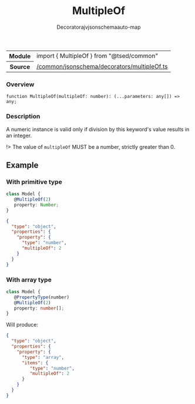 
<header class="symbol-info-header"><h1 id="multipleof">MultipleOf</h1><label class="symbol-info-type-label decorator">Decorator</label><label class="api-type-label ajv" title="ajv">ajv</label><label class="api-type-label jsonschema" title="jsonschema">jsonschema</label><label class="api-type-label auto-map" title="The data will be stored on the right place according to the type and collectionType (primitive or collection).">auto-map</label></header>
<!-- summary -->
<section class="symbol-info"><table class="is-full-width"><tbody><tr><th>Module</th><td><div class="lang-typescript"><span class="token keyword">import</span> { MultipleOf }&nbsp;<span class="token keyword">from</span>&nbsp;<span class="token string">"@tsed/common"</span></div></td></tr><tr><th>Source</th><td><a href="https://github.com/Romakita/ts-express-decorators/blob/v4.5.2/src//common/jsonschema/decorators/multipleOf.ts#L0-L0">/common/jsonschema/decorators/multipleOf.ts</a></td></tr></tbody></table></section>
<!-- overview -->


### Overview


<pre><code class="typescript-lang ">function <span class="token function">MultipleOf</span><span class="token punctuation">(</span>multipleOf<span class="token punctuation">:</span> <span class="token keyword">number</span><span class="token punctuation">)</span><span class="token punctuation">:</span> <span class="token punctuation">(</span>...parameters<span class="token punctuation">:</span> <span class="token keyword">any</span><span class="token punctuation">[</span><span class="token punctuation">]</span><span class="token punctuation">)</span> => <span class="token keyword">any</span><span class="token punctuation">;</span></code></pre>


<!-- Parameters -->

<!-- Description -->


### Description

A numeric instance is valid only if division by this keyword's value results in an integer.

!> The value of `multipleOf` MUST be a number, strictly greater than 0.

## Example
### With primitive type

```typescript
class Model {
   @MultipleOf(2)
   property: Number;
}
```

```json
{
  "type": "object",
  "properties": {
    "property": {
      "type": "number",
      "multipleOf": 2
    }
  }
}
```

### With array type

```typescript
class Model {
   @PropertyType(number)
   @MultipleOf(2)
   property: number[];
}
```

Will produce:

```json
{
  "type": "object",
  "properties": {
    "property": {
      "type": "array",
      "items": {
         "type": "number",
         "multipleOf": 2
      }
    }
  }
}
```

<!-- Members -->

